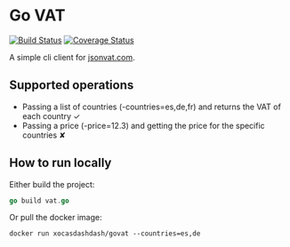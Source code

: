 # Go VAT
[![Build Status](https://travis-ci.org/xocasdashdash/govat.svg?branch=master)](https://travis-ci.org/xocasdashdash/govat)
[![Coverage Status](https://coveralls.io/repos/github/xocasdashdash/govat/badge.svg?branch=master)](https://coveralls.io/github/xocasdashdash/govat?branch=master)


A simple cli client for [jsonvat.com](http://jsonvat.com/).
## Supported operations
- Passing a list of countries (-countries=es,de,fr) and returns the VAT of each country  ✓
- Passing a price (-price=12.3) and getting the price for the specific countries ✘

## How to run locally

Either build the project: 
```go
go build vat.go
```
Or pull the docker image:

```
docker run xocasdashdash/govat --countries=es,de
```

